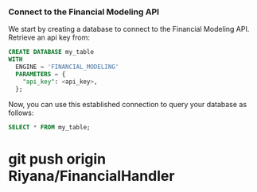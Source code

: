 ### Connect to the Financial Modeling API
We start by creating a database to connect to the Financial Modeling API. 
Retrieve an api key from: 

~~~~sql
CREATE DATABASE my_table
WITH
  ENGINE = 'FINANCIAL_MODELING'
  PARAMETERS = {
    "api_key": <api_key>,
  };
~~~~

Now, you can use this established connection to query your database as follows:
~~~~sql
SELECT * FROM my_table;
~~~~

# git push origin Riyana/FinancialHandler